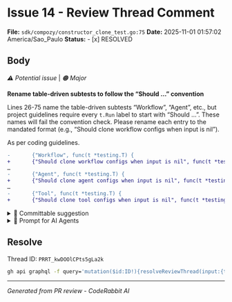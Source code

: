 # Issue 14 - Review Thread Comment

**File:** `sdk/compozy/constructor_clone_test.go:75`
**Date:** 2025-11-01 01:57:02 America/Sao_Paulo
**Status:** - [x] RESOLVED

## Body

_⚠️ Potential issue_ | _🟠 Major_

**Rename table-driven subtests to follow the “Should …” convention**

Lines 26-75 name the table-driven subtests “Workflow”, “Agent”, etc., but project guidelines require every `t.Run` label to start with “Should …”. These names will fail the convention check. Please rename each entry to the mandated format (e.g., “Should clone workflow configs when input is nil”).


As per coding guidelines.

```diff
-       {"Workflow", func(t *testing.T) {
+       {"Should clone workflow configs when input is nil", func(t *testing.T) {
…
-       {"Agent", func(t *testing.T) {
+       {"Should clone agent configs when input is nil", func(t *testing.T) {
…
-       {"Tool", func(t *testing.T) {
+       {"Should clone tool configs when input is nil", func(t *testing.T) {
```

<!-- suggestion_start -->

<details>
<summary>📝 Committable suggestion</summary>

> ‼️ **IMPORTANT**
> Carefully review the code before committing. Ensure that it accurately replaces the highlighted code, contains no missing lines, and has no issues with indentation. Thoroughly test & benchmark the code to ensure it meets the requirements.

```suggestion
		{"Should clone workflow configs when input is nil", func(t *testing.T) {
			clones, err := cloneWorkflowConfigs(nil)
			require.NoError(t, err)
			assert.Empty(t, clones)
		}},
		{"Should clone agent configs when input is nil", func(t *testing.T) {
			clones, err := cloneAgentConfigs(nil)
			require.NoError(t, err)
			assert.Empty(t, clones)
		}},
		{"Should clone tool configs when input is nil", func(t *testing.T) {
			clones, err := cloneToolConfigs(nil)
			require.NoError(t, err)
			assert.Empty(t, clones)
		}},
		{"Should clone knowledge configs when input is nil", func(t *testing.T) {
			clones, err := cloneKnowledgeConfigs(nil)
			require.NoError(t, err)
			assert.Empty(t, clones)
		}},
		{"Should clone memory configs when input is nil", func(t *testing.T) {
			clones, err := cloneMemoryConfigs(nil)
			require.NoError(t, err)
			assert.Empty(t, clones)
		}},
		{"Should clone MCP configs when input is nil", func(t *testing.T) {
			clones, err := cloneMCPConfigs(nil)
			require.NoError(t, err)
			assert.Empty(t, clones)
		}},
		{"Should clone schema configs when input is nil", func(t *testing.T) {
			clones, err := cloneSchemaConfigs(nil)
			require.NoError(t, err)
			assert.Empty(t, clones)
		}},
		{"Should clone model configs when input is nil", func(t *testing.T) {
			clones, err := cloneModelConfigs(nil)
			require.NoError(t, err)
			assert.Empty(t, clones)
		}},
		{"Should clone schedule configs when input is nil", func(t *testing.T) {
			clones, err := cloneScheduleConfigs(nil)
			require.NoError(t, err)
			assert.Empty(t, clones)
		}},
		{"Should clone webhook configs when input is nil", func(t *testing.T) {
			clones, err := cloneWebhookConfigs(nil)
			require.NoError(t, err)
			assert.Empty(t, clones)
		}},
```

</details>

<!-- suggestion_end -->

<details>
<summary>🤖 Prompt for AI Agents</summary>

```
In sdk/compozy/constructor_clone_test.go around lines 26 to 75 the table-driven
subtest names ("Workflow", "Agent", "Tool", etc.) do not follow the project
convention requiring labels to start with "Should ..."; update each t.Run entry
label to a descriptive "Should ..." sentence (for example "Should clone workflow
configs when input is nil") that begins with "Should" and describes the behavior
being tested, leaving the test bodies unchanged.
```

</details>

<!-- fingerprinting:phantom:medusa:sabertoothed -->

<!-- This is an auto-generated comment by CodeRabbit -->

## Resolve

Thread ID: `PRRT_kwDOOlCPts5gLa2k`

```bash
gh api graphql -f query='mutation($id:ID!){resolveReviewThread(input:{threadId:$id}){thread{isResolved}}}' -F id=PRRT_kwDOOlCPts5gLa2k
```

---
*Generated from PR review - CodeRabbit AI*
